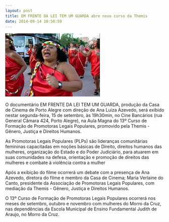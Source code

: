 ```yaml
---
layout: post
title: EM FRENTE DA LEI TEM UM GUARDA abre novo curso da Themis
date: 2014-09-14 10:50:59
---
```

![](/uploads/emfrente02.jpg)

O documentário EM FRENTE DA LEI TEM UM GUARDA, produção da Casa de Cinema de Porto Alegre com direção de Ana Luiza Azevedo, será exibido nestar segunda-feira, 15 de setembro, às 19h30min, no Cine Bancários (rua General Câmara 424, Porto Alegre), na Aula Magna do 13º Curso de Formação de Promotoras Legais Populares, promovido pela Themis - Gênero, Justiça e Direitos Humanos.

As Promotoras Legais Populares (PLPs) são lideranças comunitárias femininas capacitadas em noções básicas de Direito, direitos humanos das mulheres, organização do Estado e do Poder Judiciário, para atuarem em suas comunidades na defesa, orientação e promoção de direitos das mulheres e combate à violência contra a mulher

Após a exibição do filme ocorrerá um debate com a presença de Ana Azevedo, diretora do filme e membro da Casa de Cinema; Maria Verlaine do Canto, presidente da Associação de Promotoras Legais Populares, com mediação da Themis - Gênero, Justiça e Direitos Humanos.

O 13º Curso de Formação de Promotoras Legais Populares ocorrerá nos meses de setembro, outubro e novembro com mulheres do Morro da Cruz, nas dependências da Escola Municipal de Ensino Fundamental Judith de Araujo, no Morro da Cruz.